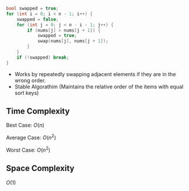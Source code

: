 ```c++
bool swapped = true;
for (int i = 0; i < n - 1; i++) {
    swapped = false;
    for (int j = 0; j < n - i - 1; j++) {
        if (nums[j] > nums[j + 1]) {
            swapped = true;
            swap(nums[j], nums[j + 1]);
        }
    }
    if (!swapped) break;
}
```

- Works by repeatedly swapping adjacent elements if they are in the wrong order.
- Stable Algorathim (Maintains the relative order of the items with equal sort keys)

## Time Complexity

Best Case: $O(n)$

Average Case: $O(n^2)$

Worst Case: $O(n^2)$

## Space Complexity
$O(1)$

